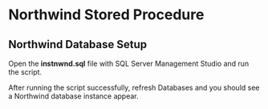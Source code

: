 # Northwind Stored Procedure
## Northwind Database Setup
Open the **instnwnd.sql** file with SQL Server Management Studio and run the script.

After running the script successfully, refresh Databases and you should see a Northwind database instance appear.
